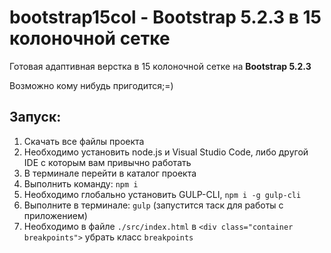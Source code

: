 # bootstrap15col - Bootstrap 5.2.3 в 15 колоночной сетке

Готовая адаптивная верстка в 15 колоночной сетке на **Bootstrap 5.2.3**

Возможно кому нибудь пригодится;=)

## Запуск:
1. Скачать все файлы проекта
2. Необходимо установить node.js и Visual Studio Code, либо другой IDE с которым вам привычно работать
3. В терминале перейти в каталог проекта
4. Выполнить команду: `npm i`
5. Необходимо глобально установить GULP-CLI, `npm i -g gulp-cli`
6. Выполните в терминале: `gulp` (запустится таск для работы с приложением)
7. Необходимо в файле `./src/index.html` в `<div class="container breakpoints">` убрать класс `breakpoints`
